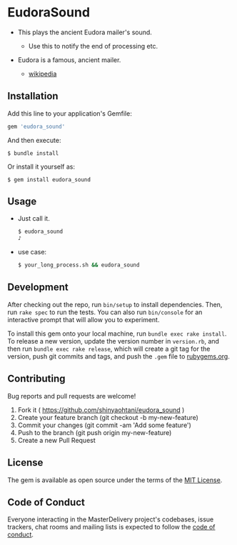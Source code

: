 # EudoraSound

- This plays the ancient Eudora mailer's sound.
  - Use this to notify the end of processing etc.

- Eudora is a famous, ancient mailer.
  - [wikipedia](https://en.wikipedia.org/wiki/Eudora_%28email_client%29)

## Installation

Add this line to your application's Gemfile:

```ruby
gem 'eudora_sound'
```

And then execute:

    $ bundle install

Or install it yourself as:

    $ gem install eudora_sound

## Usage

- Just call it.

  ```bash
  $ eudora_sound
  ♪
  ```

- use case:

  ```bash
  $ your_long_process.sh && eudora_sound
  ```

## Development

After checking out the repo, run `bin/setup` to install dependencies. Then, run `rake spec` to run the tests. You can also run `bin/console` for an interactive prompt that will allow you to experiment.

To install this gem onto your local machine, run `bundle exec rake install`. To release a new version, update the version number in `version.rb`, and then run `bundle exec rake release`, which will create a git tag for the version, push git commits and tags, and push the `.gem` file to [rubygems.org](https://rubygems.org).

## Contributing

Bug reports and pull requests are welcome!
1. Fork it ( https://github.com/shinyaohtani/eudora_sound )
1. Create your feature branch (git checkout -b my-new-feature)
1. Commit your changes (git commit -am 'Add some feature')
1. Push to the branch (git push origin my-new-feature)
1. Create a new Pull Request

## License

The gem is available as open source under the terms of the [MIT License](https://opensource.org/licenses/MIT).

## Code of Conduct

Everyone interacting in the MasterDelivery project's codebases, issue trackers, chat rooms and mailing lists is expected to follow the [code of conduct](https://github.com/shinyaohtani/eudora_sound/blob/master/CODE_OF_CONDUCT.md).
